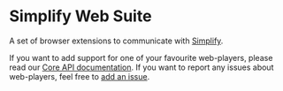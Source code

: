 # Simplify Web Suite

A set of browser extensions to communicate with [Simplify](http://pxmates.com/factory/simplify/).

If you want to add support for one of your favourite web-players, please read our [Core API documentation](http://github.com/mmth/simplify_web_suite_core/). If you want to report any issues about web-players, feel free to [add an issue](https://github.com/mmth/simplify_web_suite_core/issues).

